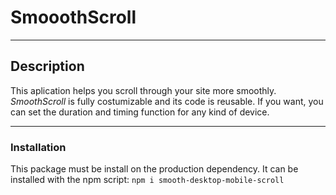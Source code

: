 # SmooothScroll
---

## Description

This aplication helps you scroll through your site more smoothly. *SmoothScroll* is fully costumizable and its code is reusable. If you want, you can set the duration and timing function for any kind of device.
___

### Installation

This package must be install on the production dependency.
It can be installed with the npm script: 
```npm i smooth-desktop-mobile-scroll```



